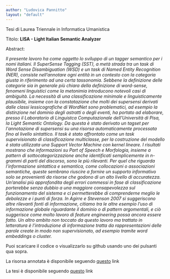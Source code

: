 ```yaml
---
author: "Ludovica Pannitto"
layout: "default"
---
```


Tesi di Laurea Triennale in Informatica Umanistica

Titolo: **LISA - Light Italian Semantic Analyzer**

Abstract: 

*Il presente lavoro ha come oggetto lo sviluppo di un tagger semantico per i nomi italiani. 
Il SuperSense Tagging (SST), a metà strada tra un task di Word Sense Disambiguation (WSD) e un task di Named Entity Recognition (NER), consiste nell’annotare ogni entità in un contesto con la categoria giusta in riferimento ad una certa tassonomia.
Sebbene la definizione delle categorie sia in generale più chiara della definizione di word-sense, fenomeni linguistici come la metonimia introducono notevoli casi di ambiguità.
La necessità di una classificazione minimale e linguisticamente plausibile, insieme con la constatazione che molti dei supersensi derivati dalle classi lessicografiche di WordNet sono problematici, ad esempio la distinzione nel dominio degli astratti o degli eventi, ha portato ad elaborare, presso il Laboratorio di Linguistca Computazionale dell’Università di Pisa, la Light Semantic Ontology.
Da questa è stato derivato un tagset per l'annotazione di supersensi su una risorsa automaticamente processata fino al livello sintattico.
Il task è stato affrontato come un task supervisionato di classificazione multiclasse, per la costruzione del modello è stata utilizzata una Support Vector Machine con kernel lineare.
I risultati mostrano che informazioni su Part of Speech e Morfologia, insieme a pattern di sottocategorizzazione anche identificati semplicemente in n-grammi di parti del discorso, sono le più rilevanti. Per quel che riguarda l’informazione sintattica e semantica, come collocazioni o associazioni semantiche, queste sembrano riuscire a fornire un supporto informativo solo se provenienti da risorse che godono di un alto livello di accuratezza.
Un’analisi più approfondita degli errori commessi in fase di classificazione porterebbe senza dubbio a una maggiore consapevolezza sul funzionamento del sistema e ci permetterebbe di comprenderne meglio le debolezze e i punti di forza.
In Agirre e Stevenson 2007 si suggeriscono altre rilevanti fonti di informazione, citiamo tra le altre esempio l’uso di informazione globale riguardante il dominio o di pattern argomentali, e ciò suggerisce come molto lavoro di feature engineering possa ancora essere fatto. Un altro ambito non toccato da questo lavoro ma trattato in letteratura è l’introduzione di informazione tratta da rappresentazioni delle parole create in modo non supervisionato, ad esempio tramite word embeddings o cluster.*

Puoi scaricare il codice o visualizzarlo su github usando uno dei pulsanti qua sopra.

La risorsa annotata è disponibile seguendo [questo](http://example.com/ "risosrsa annotata") link

La tesi è disponibile seguendo [questo](http://ellepannitto.github.io/Lisa/lisa.pdf "relazione") link

